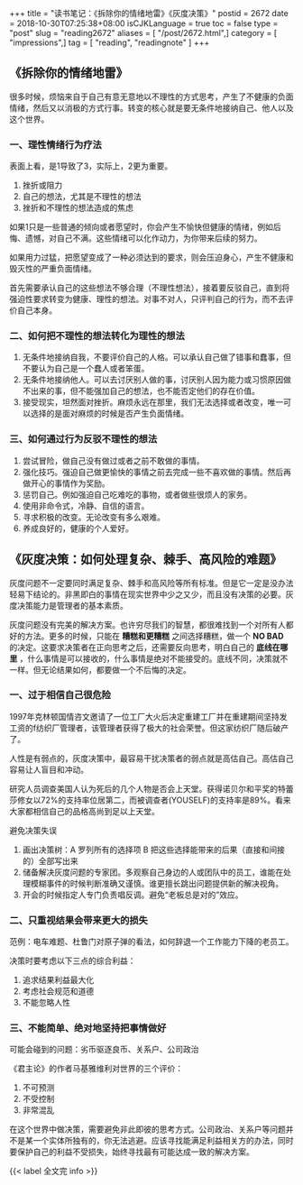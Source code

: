 +++
title = "读书笔记：《拆除你的情绪地雷》《灰度决策》"
postid = 2672
date = 2018-10-30T07:25:38+08:00
isCJKLanguage = true
toc = false
type = "post"
slug = "reading2672"
aliases = [ "/post/2672.html",]
category = [ "impressions",]
tag = [ "reading", "readingnote" ]
+++


## 《拆除你的情绪地雷》

很多时候，烦恼来自于自己有意无意地以不理性的方式思考，产生了不健康的负面情绪，然后又以消极的方式行事。转变的核心就是要无条件地接纳自己、他人以及这个世界。 <!--more-->

### 一、理性情绪行为疗法

表面上看，是1导致了3，实际上，2更为重要。

1. 挫折或阻力
2. 自己的想法，尤其是不理性的想法
3. 挫折和不理性的想法造成的焦虑

如果1只是一些普通的倾向或者愿望时，你会产生不愉快但健康的情绪，例如后悔、遗憾，对自己不满。这些情绪可以化作动力，为你带来后续的努力。

如果用力过猛，把愿望变成了一种必须达到的要求，则会压迫身心，产生不健康和毁灭性的严重负面情绪。

首先需要承认自己的这些想法不够合理（不理性想法），接着要反驳自己，直到将强迫性要求转变为健康、理性的想法。对事不对人，只评判自己的行为，而不去评价自己本身。

### 二、如何把不理性的想法转化为理性的想法

1. 无条件地接纳自我，不要评价自己的人格。可以承认自己做了错事和蠢事，但不要认为自己是一个蠢人或者笨蛋。
2. 无条件地接纳他人。可以去讨厌别人做的事，讨厌别人因为能力或习惯原因做不出来的事，但不能强加自己的想法，也不能否定他们的存在价值。
3. 接受现实，坦然面对挫折。麻烦永远在那里，我们无法选择或者改变，唯一可以选择的是面对麻烦的时候是否产生负面情绪。

### 三、如何通过行为反驳不理性的想法

1. 尝试冒险，做自己没有做过或者之前不敢做的事情。
2. 强化技巧。强迫自己做更愉快的事情之前去完成一些不喜欢做的事情。然后再做开心的事情作为奖励。
3. 惩罚自己。例如强迫自己吃难吃的事物，或者做些很烦人的家务。
4. 使用非命令式，冷静、自信的语言。
5. 寻求积极的改变。无论改变有多么艰难。
6. 养成良好的，健康的个人爱好。

## 《灰度决策：如何处理复杂、棘手、高风险的难题》

灰度问题不一定要同时满足复杂、棘手和高风险等所有标准。但是它一定是没办法轻易下结论的。非黑即白的事情在现实世界中少之又少，而且没有决策的必要。灰度决策能力是管理者的基本素质。

灰度问题没有完美的解决方案。也许穷尽我们的智慧，都很难找到一个对所有人都好的方法。更多的时候，只能在 **糟糕和更糟糕** 之间选择糟糕，做一个 **NO BAD** 的决定。这要求决策者在正向思考之后，还需要反向思考，明白自己的 **底线在哪里** ，什么事情是可以接收的，什么事情是绝对不能接受的。底线不同，决策就不一样。但无论结果如何，都要做一个不后悔的决定。

### 一、过于相信自己很危险

1997年克林顿国情咨文邀请了一位工厂大火后决定重建工厂并在重建期间坚持发工资的f纺织厂管理者，该管理者获得了极大的社会荣誉。但这家纺织厂随后破产了。

人性是有弱点的，灰度决策中，最容易干扰决策者的弱点就是高估自己。高估自己容易让人盲目和冲动。

研究人员调查美国人认为死后的几个人物是否会上天堂。获得诺贝尔和平奖的特蕾莎修女以72%的支持率位居第二，而被调查者(YOUSELF)的支持率是89%。看来大家都相信自己的品格高尚到足以上天堂。

避免决策失误

1. 画出决策树：A 罗列所有的选择项 B 把这些选择能带来的后果（直接和间接的）全部写出来
2. 储备解决灰度问题的专家团。多观察自己身边的人或团队中的员工，谁能在处理模糊事件的时候判断准确又谨慎。谁更擅长跳出问题提供新的解决视角。
3. 开会的时候指定人专门负责唱反调。避免“老板总是对的”效应。

### 二、只重视结果会带来更大的损失

范例：电车难题、杜鲁门对原子弹的看法，如何辞退一个工作能力下降的老员工。

决策时要考虑以下三点的综合利益：

1. 追求结果利益最大化
2. 考虑社会规范和道德
3. 不能忽略人性

### 三、不能简单、绝对地坚持把事情做好

可能会碰到的问题：劣币驱逐良币、关系户、公司政治

《君主论》的作者马基雅维利对世界的三个评价：

1. 不可预测
2. 不受控制
3. 非常混乱

在这个世界中做决策，需要避免非此即彼的思考方式。公司政治、关系户等问题并不是某一个实体所独有的，你无法逃避。应该寻找能满足利益相关方的办法，同时要保护自己的利益不受损失，始终寻找最有可能达成一致的解决方案。

{{< label 全文完 info >}}
